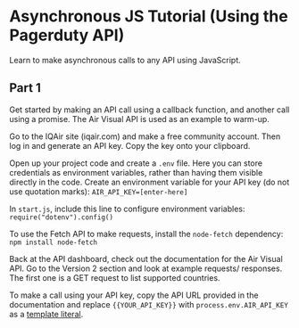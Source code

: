 # Asynchronous JS Tutorial (Using the Pagerduty API)

Learn to make asynchronous calls to any API using JavaScript.

## Part 1

Get started by making an API call using a callback function, and another call using a promise. The Air Visual API is used as an example to warm-up.

Go to the IQAir site (iqair.com) and make a free community account. Then log in and generate an API key. Copy the key onto your clipboard.

Open up your project code and create a `.env` file. Here you can store credentials as environment variables, rather than having them visible directly in the code. Create an environment variable for your API key (do not use quotation marks):
`AIR_API_KEY=[enter-here]`

In `start.js`, include this line to configure environment variables:
`require("dotenv").config()`

To use the Fetch API to make requests, install the `node-fetch` dependency:
`npm install node-fetch`

Back at the API dashboard, check out the documentation for the Air Visual API. Go to the Version 2 section and look at example requests/ responses. The first one is a GET request to list supported countries.

To make a call using your API key, copy the API URL provided in the documentation and replace `{{YOUR_API_KEY}}` with `process.env.AIR_API_KEY` as a [template literal](https://developer.mozilla.org/en-US/docs/Web/JavaScript/Reference/Template_literals).
